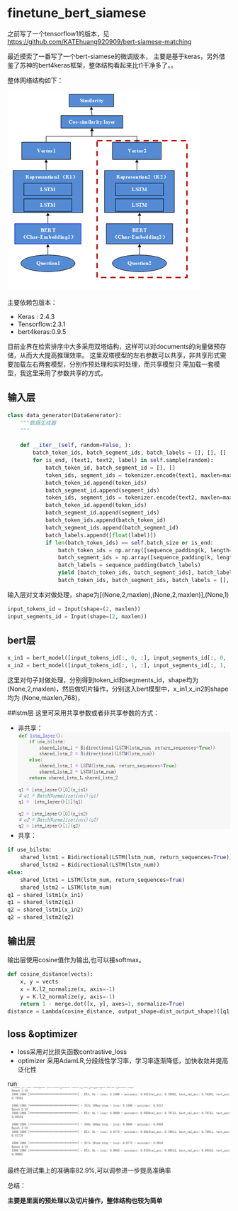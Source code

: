 # finetune_bert_siamese

之前写了一个tensorflow1的版本，见
https://github.com/KATEhuang920909/bert-siamese-matching

最近摸索了一番写了一个bert-siamese的微调版本，
主要是基于keras，另外借鉴了苏神的bert4keras框架，整体结构看起来比t1干净多了。。

整体网络结构如下：

![img_2.png](img_2.png)

主要依赖包版本：
* Keras : 2.4.3
* Tensorflow:2.3.1
* bert4keras:0.9.5


目前业界在检索排序中大多采用双塔结构，这样可以对documents的向量做预存储，从而大大提高推理效率。
这里双塔模型的左右参数可以共享，非共享形式需要加载左右两套模型，分别作预处理和实时处理，而共享模型只
需加载一套模型，我这里采用了参数共享的方式。

## 输入层
```python
class data_generator(DataGenerator):
    """数据生成器
    """

    def __iter__(self, random=False, ):
        batch_token_ids, batch_segment_ids, batch_labels = [], [], []
        for is_end, (text1, text2, label) in self.sample(random):
            batch_token_id, batch_segment_id = [], []
            token_ids, segment_ids = tokenizer.encode(text1, maxlen=maxlen)
            batch_token_id.append(token_ids)
            batch_segment_id.append(segment_ids)
            token_ids, segment_ids = tokenizer.encode(text2, maxlen=maxlen)
            batch_token_id.append(token_ids)
            batch_segment_id.append(segment_ids)
            batch_token_ids.append(batch_token_id)
            batch_segment_ids.append(batch_segment_id)
            batch_labels.append([float(label)])
            if len(batch_token_ids) == self.batch_size or is_end:
                batch_token_ids = np.array([sequence_padding(k, length=maxlen) for k in batch_token_ids])
                batch_segment_ids = np.array([sequence_padding(k, length=maxlen) for k in batch_segment_ids])
                batch_labels = sequence_padding(batch_labels)
                yield [batch_token_ids, batch_segment_ids], batch_labels
                batch_token_ids, batch_segment_ids, batch_labels = [], [], []
```
输入层对文本对做处理，shape为[(None,2,maxlen),(None,2,maxlen)],(None,1)

```python
input_tokens_id = Input(shape=(2, maxlen))
input_segments_id = Input(shape=(2, maxlen))
```

## bert层
```python
x_in1 = bert_model([input_tokens_id[:, 0, :], input_segments_id[:, 0, :]])
x_in2 = bert_model([input_tokens_id[:, 1, :], input_segments_id[:, 1, :]])
```
这里对句子对做处理，分别得到token_id和segments_id，shape均为(None,2,maxlen)，然后做切片操作，分别送入bert模型中，x_in1,x_in2的shape均为
(None,maxlen,768)，

##lstm层
这里可采用共享参数或者非共享参数的方式：
* 非共享：
![img_3.png](img_3.png)
* 共享：
```python
if use_bilstm:
    shared_lstm1 = Bidirectional(LSTM(lstm_num, return_sequences=True))
    shared_lstm2 = Bidirectional(LSTM(lstm_num))
else:
    shared_lstm1 = LSTM(lstm_num, return_sequences=True)
    shared_lstm2 = LSTM(lstm_num)
q1 = shared_lstm1(x_in1)
q1 = shared_lstm2(q1)
q2 = shared_lstm1(x_in2)
q2 = shared_lstm2(q2)
```

## 输出层
输出层使用cosine值作为输出,也可以接softmax。
```python
def cosine_distance(vects):
    x, y = vects
    x = K.l2_normalize(x, axis=-1)
    y = K.l2_normalize(y, axis=-1)
    return 1 - merge.dot([x, y], axes=1, normalize=True)
distance = Lambda(cosine_distance, output_shape=dist_output_shape)([q1, q2])
```

## loss &optimizer
* loss采用对比损失函数contrastive_loss
* optimizer 采用AdamLR,分段线性学习率，学习率逐渐降低，加快收敛并提高泛化性


run
![img_4.png](img_4.png)

最终在测试集上的准确率82.9%,可以调参进一步提高准确率



总结：

**主要是里面的预处理以及切片操作，整体结构也较为简单**

